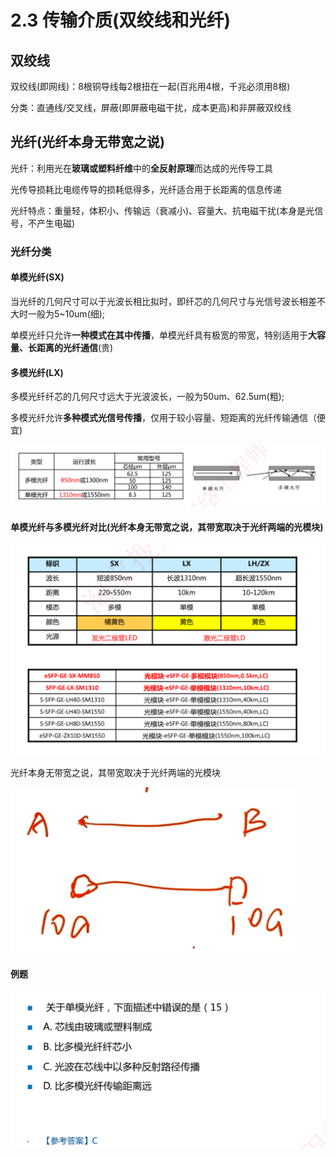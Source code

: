 # 2.3 传输介质(双绞线和光纤)

## 双绞线

双绞线(即网线)：8根铜导线每2根扭在一起(百兆用4根，千兆必须用8根)

分类：直通线/交叉线，屏蔽(即屏蔽电磁干扰，成本更高)和非屏蔽双绞线

## 光纤(光纤本身无带宽之说)

光纤：利用光在**玻璃或塑料纤维**中的**全反射原理**而达成的光传导工具

光传导损耗比电缆传导的损耗低得多，光纤适合用于长距离的信息传递

光纤特点：重量轻，体积小、传输远（衰减小)、容量大、抗电磁干扰(本身是光信号，不产生电磁)

### 光纤分类

#### 单模光纤(SX)

当光纤的几何尺寸可以于光波长相比拟时，即纤芯的几何尺寸与光信号波长相差不大时一般为5~10um(细);

单模光纤只允许**一种模式在其中传播**，单模光纤具有极宽的带宽，特别适用于**大容量、长距离的光纤通信**(贵)

#### 多模光纤(LX)

多模光纤纤芯的几何尺寸远大于光波波长，一般为50um、62.5um(粗);

多模光纤允许**多种模式光信号传播**，仅用于较小容量、短距离的光纤传输通信（便宜)

![image-20230213225105653](./assets/image-20230213225105653.png)

#### 单模光纤与多模光纤对比(光纤本身无带宽之说，其带宽取决于光纤两端的光模块)

![image-20230213225141074](./assets/image-20230213225141074.png)

光纤本身无带宽之说，其带宽取决于光纤两端的光模块

![image-20230213225500784](./assets/image-20230213225500784.png)

#### 例题

![image-20230213225600272](./assets/image-20230213225600272.png)